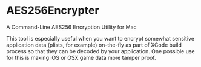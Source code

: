 AES256Encrypter
===============

A Command-Line AES256 Encryption Utility for Mac

This tool is especially useful when you want to encrypt somewhat sensitive application data (plists, for example) on-the-fly as part of XCode build process so that they can be decoded by your application. One possible use for this is making iOS or OSX game data more tamper proof.
